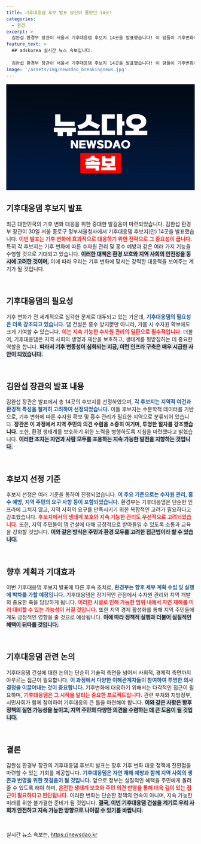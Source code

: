 ```yaml
---
title: 기후대응댐 후보 발표 당신이 몰랐던 14곳!
categories:
  - 환경
excerpt: >
  김완섭 환경부 장관이 서울서 기후대응댐 후보지 14곳을 발표했습니다! 이 댐들이 기후변화에 어떤 변화를 가져올지, 기대되는 해법이 궁금하다면 클릭하세요!
feature_text: >
  ## adskorea 실시간 뉴스 속보입니다.

  김완섭 환경부 장관이 서울서 기후대응댐 후보지 14곳을 발표했습니다! 이 댐들이 기후변화에 어떤 변화를 가져올지, 기대되는 해법이 궁금하다면 클릭하세요!
image: '/assets/img/newsdao_breakingnews.jpg'
---
```


<p><img src="/assets/img/newsdao_breakingnews.jpg" alt="adskorea 속보" /></p>

<h2 data-ke-size="size26">기후대응댐 후보지 발표</h2>

<p data-ke-size="size16">최근 대한민국의 기후 변화 대응을 위한 중대한 발걸음이 마련되었습니다. 김완섭 환경부 장관이 30일 서울 종로구 정부서울청사에서 기후대응댐 후보지(안) 14곳을 발표했습니다. <b><span style="color: #ee2323;">이번 발표는 기후 변화에 효과적으로 대응하기 위한 전략으로 그 중요성이 큽니다.</span></b> 특히 각 후보지는 기후 변화에 따른 수자원 관리 및 홍수 예방과 같은 여러 가지 기능을 수행할 것으로 기대되고 있습니다. <b><span style="background-color: #21538527;">이러한 대책은 환경 보호와 지역 사회의 안전성을 동시에 고려한 것이며,</span></b> 이에 따라 우리는 기후 변화에 맞서는 강력한 대응력을 보여주는 계기가 될 것입니다.</p>

<p data-ke-size="size16">&nbsp;</p>

<h2 data-ke-size="size26">기후대응댐의 필요성</h2>

<p data-ke-size="size16">기후 변화가 전 세계적으로 심각한 문제로 대두되고 있는 가운데, <b><span style="color: #1a5490;">기후대응댐의 필요성은 더욱 강조되고 있습니다.</span></b> 댐 건설은 홍수 방지뿐만 아니라, 가뭄 시 수자원 확보에도 크게 기여할 수 있습니다. <b><span style="color: #ee2323;">이는 지속 가능한 수자원 관리의 일환으로 필수적입니다.</span></b> 더불어, 기후대응댐은 지역 사회의 생명과 재산을 보호하고, 생태계를 뒷받침하는 데 중요한 역할을 합니다. <b><span style="background-color: #21538527;">따라서 기후 변동성이 심화되는 지금, 이런 인프라 구축은 매우 시급한 사안이 되었습니다.</span></b></p>

<p data-ke-size="size16">&nbsp;</p>

<h2 data-ke-size="size26">김완섭 장관의 발표 내용</h2>

<p data-ke-size="size16">김완섭 장관은 발표에서 총 14곳의 후보지를 선정하였으며, <b><span style="color: #1a5490;">각 후보지는 지역적 여건과 환경적 특성을 철저히 고려하여 선정되었습니다.</span></b> 이들 후보지는 수문학적 데이터를 기반으로, 기후 변화에 따른 수자원 확보 및 홍수 관리가 필요한 지역으로 분류되어 있습니다. <b><span style="ee2323;">장관은 이 과정에서 지역 주민의 의견 수렴을 소중히 여기며, 투명한 절차를 강조했습니다.</span></b> 또한, 환경 생태계를 보호하기 위한 노력을 병행하도록 지침을 마련했다고 밝혔습니다. <b><span style="background-color: #21538527;">이러한 조치는 자연과 사람 모두를 포용하는 지속 가능한 발전을 지향하는 것입니다.</span></b></p>

<p data-ke-size="size16">&nbsp;</p>

<h2 data-ke-size="size26">후보지 선정 기준</h2>

<p data-ke-size="size16">후보지 선정은 여러 기준을 통하여 진행되었습니다. <b><span style="color: #1a5490;">이 주요 기준으로는 수자원 관리, 홍수 예방, 지역 주민의 요구 사항 등이 포함되었습니다.</span></b> 환경부는 기후대응댐은 단순한 인프라에 그치지 않고, 지역 사회의 요구를 만족시키기 위한 복합적인 고려가 필요하다고 강조했습니다. <b><span style="color: #ee2323;">후보지에서의 생태계 보호와 지속 가능한 관리도 우선적으로 고려되었습니다.</span></b> 또한, 지역 주민들이 댐 건설에 대해 긍정적으로 받아들일 수 있도록 소통과 교육을 강화할 것입니다. <b><span style="background-color: #21538527;">이와 같은 방식은 주민과 환경 모두를 고려한 접근법이라 할 수 있습니다.</span></b></p>

<p data-ke-size="size16">&nbsp;</p>

<h2 data-ke-size="size26">향후 계획과 기대효과</h2>

<p data-ke-size="size16">이번 기후대응댐 후보지 발표에 따른 후속 조치로, <b><span style="color: #1a5490;">환경부는 향후 세부 계획 수립 및 실행에 박차를 가할 예정입니다.</span></b> 기후대응댐은 장기적인 관점에서 수자원 관리와 지역 개발의 중요한 축을 담당하게 됩니다. <b><span style="color: #ee2323;">이러한 시설로 인해 가능한 범위 내에서 자연 재해를 미리 대비할 수 있는 가능성이 커질 것입니다.</span></b> 또한 지역 경제 활성화를 통해 지역 주민들에게도 긍정적인 영향을 줄 것으로 예상됩니다. <b><span style="background-color: #21538527;">이에 따라 정책적 실행과 더불어 실질적인 혜택이 뒤따를 것입니다.</span></b></p>

<p data-ke-size="size16">&nbsp;</p>

<h2 data-ke-size="size26">기후대응댐 관련 논의</h2>

<p data-ke-size="size16">기후대응댐 건설에 대한 논의는 단순히 기술적 측면을 넘어서 사회적, 경제적 측면까지 아우르는 접근이 필요합니다. <b><span style="color: #1a5490;">이 과정에서 다양한 이해관계자들이 참여하여 투명한 의사 결정을 이끌어내는 것이 중요합니다.</span></b> 기후변화에 대응하기 위해서는 다각적인 접근이 필요하며, <b><span style="color: #ee2323;">기후대응댐은 그 시작을 알리는 중요한 프로젝트입니다.</span></b> 관련 부처와 지방정부, 시민사회가 함께 참여하여 기후대응의 큰 틀을 마련해야 합니다. <b><span style="background-color: #21538527;">이와 같은 사항은 향후 정책의 실현 가능성을 높이고, 지역 주민의 다양한 의견을 수렴하는 데 큰 도움이 될 것입니다.</span></b></p>

<p data-ke-size="size16">&nbsp;</p>

<h2 data-ke-size="size26">결론</h2>

<p data-ke-size="size16">김완섭 환경부 장관의 기후대응댐 후보지 발표는 향후 기후 변화 대응 정책에 전환점을 마련할 수 있는 기회를 제공합니다. <b><span style="color: #1a5490;">기후대응댐은 자연 재해 예방과 함께 지역 사회의 생존과 번영을 위한 첫걸음이 될 것입니다.</span></b> 앞으로 정부는 실질적인 혜택을 주민에게 돌려줄 수 있도록 해야 하며, <b><span style="color: #ee2323;">온전한 생태계 보호와 주민 의견 반영을 통해 더욱 깊이 있는 접근이 필요하다고 판단됩니다.</span></b> 이러한 변화는 단순한 정책의 연속이 아니며, 지속 가능한 미래를 위한 불가결한 준비가 될 것입니다. <b><span style="background-color: #21538527;">결국, 이번 기후대응댐 건설을 계기로 우리 사회가 안전하고 지속 가능한 방향으로 나아갈 수 있기를 바랍니다.</span></b></p>

<p data-ke-size="size16">&nbsp;</p>
실시간 뉴스 속보는, <a href="https://newsdao.kr" rel="dofollow">https://newsdao.kr</a>


